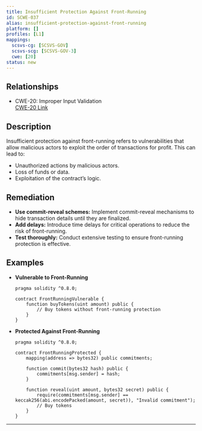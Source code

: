 ```yaml
---
title: Insufficient Protection Against Front-Running
id: SCWE-037
alias: insufficient-protection-against-front-running
platform: []
profiles: [L1]
mappings:
  scsvs-cg: [SCSVS-GOV]
  scsvs-scg: [SCSVS-GOV-3]
  cwe: [20]
status: new
---
```


## Relationships
- CWE-20: Improper Input Validation  
  [CWE-20 Link](https://cwe.mitre.org/data/definitions/20.html)

## Description  
Insufficient protection against front-running refers to vulnerabilities that allow malicious actors to exploit the order of transactions for profit. This can lead to:
- Unauthorized actions by malicious actors.
- Loss of funds or data.
- Exploitation of the contract’s logic.

## Remediation
- **Use commit-reveal schemes:** Implement commit-reveal mechanisms to hide transaction details until they are finalized.
- **Add delays:** Introduce time delays for critical operations to reduce the risk of front-running.
- **Test thoroughly:** Conduct extensive testing to ensure front-running protection is effective.

## Examples
- **Vulnerable to Front-Running**
    ```solidity
    pragma solidity ^0.8.0;

    contract FrontRunningVulnerable {
        function buyTokens(uint amount) public {
            // Buy tokens without front-running protection
        }
    }
    ```

- **Protected Against Front-Running**
    ```solidity
    pragma solidity ^0.8.0;

    contract FrontRunningProtected {
        mapping(address => bytes32) public commitments;

        function commit(bytes32 hash) public {
            commitments[msg.sender] = hash;
        }

        function reveal(uint amount, bytes32 secret) public {
            require(commitments[msg.sender] == keccak256(abi.encodePacked(amount, secret)), "Invalid commitment");
            // Buy tokens
        }
    }
    ```

---